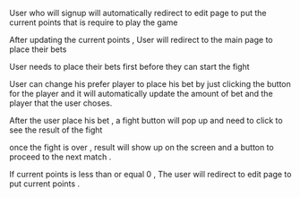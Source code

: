 User who will signup will automatically redirect to edit page to put the current points that is require to play the game 

After updating the current points , User will redirect to the main page to place their bets

User needs to place their bets first before they can start the fight 

User can change his prefer player to place his bet by just clicking the button for the player 
and it will automatically update the amount of bet and the player that the user choses.

After the user place his bet , a fight button will pop up and need to click to see the result of the fight 

once the fight is over , result will show up on the screen and a button to proceed to the next match . 

If current points is less than or equal 0 , The user will redirect to edit page to put current points . 


